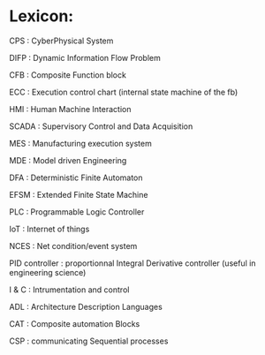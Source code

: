 # Lexicon:

CPS : CyberPhysical System


DIFP : Dynamic Information Flow Problem


CFB : Composite Function block

ECC : Execution control chart (internal state machine of the fb)

HMI : Human Machine Interaction

SCADA : Supervisory Control and Data Acquisition

MES : Manufacturing execution system

MDE : Model driven Engineering

DFA : Deterministic Finite Automaton

EFSM : Extended Finite State Machine

PLC : Programmable Logic Controller

IoT : Internet of things

NCES : Net condition/event system

PID controller : proportionnal Integral Derivative controller (useful in engineering science)

I & C : Intrumentation and control

ADL : Architecture Description Languages

CAT : Composite automation Blocks

CSP : communicating Sequential processes
